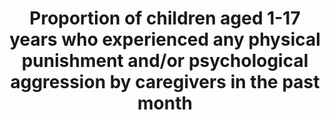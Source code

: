 ﻿---
title: >-
  Proportion  of  children  aged  1-17  years  who  experienced  any  physical  punishment  and/or  psychological  aggression  by  caregivers  in  the  past  month
permalink: /16-2-1/
sdg_goal: 16
layout: indicator
indicator: 16.2.1
indicator_variable: null
graph: null
graph_type_description: JP  to  check  with  Allen  Beck
graph_status_notes: checking
variable_description: null
variable_notes: null
un_designated_tier: '2'
un_custodial_agency: UNICEF
target_id: '16.2'
has_metadata: false
goal_meta_link: 'http://unstats.un.org/sdgs/files/metadata-compilation/Metadata-Goal-16.pdf'
goal_meta_link_page: 11
indicator_name: >-
  Proportion  of  children  aged  1-17  years  who  experienced  any  physical  punishment  and/or  psychological  aggression  by  caregivers  in  the  past  month
target: >-
  End  abuse,  exploitations,  trafficking  and  all  forms  of  violence  against  and  torture  of  children.
source_title: null
source_notes: null
published: true  

---